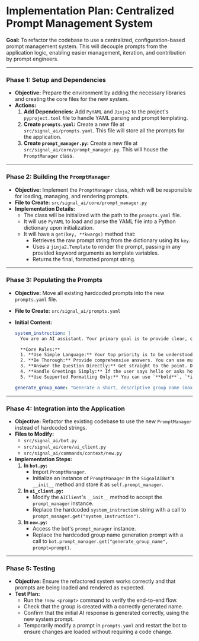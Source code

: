 # Implementation Plan: Centralized Prompt Management System

**Goal:** To refactor the codebase to use a centralized, configuration-based prompt management system. This will decouple prompts from the application logic, enabling easier management, iteration, and contribution by prompt engineers.

---

### Phase 1: Setup and Dependencies

- **Objective:** Prepare the environment by adding the necessary libraries and creating the core files for the new system.
- **Actions:**
  1.  **Add Dependencies:** Add `PyYAML` and `Jinja2` to the project's `pyproject.toml` file to handle YAML parsing and prompt templating.
  2.  **Create `prompts.yaml`:** Create a new file at `src/signal_ai/prompts.yaml`. This file will store all the prompts for the application.
  3.  **Create `prompt_manager.py`:** Create a new file at `src/signal_ai/core/prompt_manager.py`. This will house the `PromptManager` class.

---

### Phase 2: Building the `PromptManager`

- **Objective:** Implement the `PromptManager` class, which will be responsible for loading, managing, and rendering prompts.
- **File to Create:** `src/signal_ai/core/prompt_manager.py`
- **Implementation Details:**
  - The class will be initialized with the path to the `prompts.yaml` file.
  - It will use `PyYAML` to load and parse the YAML file into a Python dictionary upon initialization.
  - It will have a `get(key, **kwargs)` method that:
    - Retrieves the raw prompt string from the dictionary using its `key`.
    - Uses a `jinja2.Template` to render the prompt, passing in any provided keyword arguments as template variables.
    - Returns the final, formatted prompt string.

---

### Phase 3: Populating the Prompts

- **Objective:** Move all existing hardcoded prompts into the new `prompts.yaml` file.
- **File to Create:** `src/signal_ai/prompts.yaml`
- **Initial Content:**

  ```yaml
  system_instruction: |
    You are an AI assistant. Your primary goal is to provide clear, concise, and helpful answers.

    **Core Rules:**
    1. **Use Simple Language:** Your top priority is to be understood. Avoid all jargon, academic language, and overly complex phrasing. Explain things in the simplest possible terms.
    2. **Be Thorough:** Provide comprehensive answers. You can use multiple paragraphs if it helps to structure the information clearly.
    3. **Answer the Question Directly:** Get straight to the point. Do not ramble or provide unnecessary background information.
    4. **Handle Greetings Simply:** If the user says hello or asks how you are, respond with a simple, direct, and friendly greeting. Do not analyze the question.
    5. **Use Supported Formatting Only:** You can use `**bold**`, `*italic*`, `~strikethrough~`, `||spoilers||`, and `` `monospaced text` ``.

  generate_group_name: "Generate a short, descriptive group name (max 5 words) for the following prompt: {{ prompt }}"
  ```

---

### Phase 4: Integration into the Application

- **Objective:** Refactor the existing codebase to use the new `PromptManager` instead of hardcoded strings.
- **Files to Modify:**
  - `src/signal_ai/bot.py`
  - `src/signal_ai/core/ai_client.py`
  - `src/signal_ai/commands/context/new.py`
- **Implementation Steps:**
  1.  **In `bot.py`:**
      - Import `PromptManager`.
      - Initialize an instance of `PromptManager` in the `SignalAIBot`'s `__init__` method and store it as `self.prompt_manager`.
  2.  **In `ai_client.py`:**
      - Modify the `AIClient`'s `__init__` method to accept the `prompt_manager` instance.
      - Replace the hardcoded `system_instruction` string with a call to `prompt_manager.get("system_instruction")`.
  3.  **In `new.py`:**
      - Access the bot's `prompt_manager` instance.
      - Replace the hardcoded group name generation prompt with a call to `bot.prompt_manager.get("generate_group_name", prompt=prompt)`.

---

### Phase 5: Testing

- **Objective:** Ensure the refactored system works correctly and that prompts are being loaded and rendered as expected.
- **Test Plan:**
  - Run the `!new <prompt>` command to verify the end-to-end flow.
  - Check that the group is created with a correctly generated name.
  - Confirm that the initial AI response is generated correctly, using the new system prompt.
  - Temporarily modify a prompt in `prompts.yaml` and restart the bot to ensure changes are loaded without requiring a code change.
